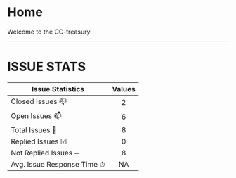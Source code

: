 # Home

Welcome to the CC-treasury.

***

# ISSUE STATS
<!-- <-ISSUE-STAT-HERE-> -->
| Issue Statistics | Values |
| - | :-: |
| Closed Issues 📪 | 2 |
| Open Issues 📫 | 6 |
| Total Issues 🔢 | 8 |
| Replied Issues ☑ | 0 |
| Not Replied Issues ➖ | 8 |
| Avg. Issue Response Time ⏱ | NA |
<!-- <-ISSUE-END-HERE-> -->
